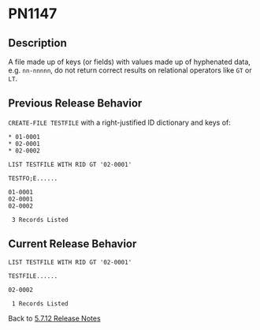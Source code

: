 # PN1147

<PageHeader />

## Description

A file made up of keys (or fields) with values made up of hyphenated data, e.g. `nn-nnnnn`, do not return correct results on relational operators like `GT` or `LT`.

## Previous Release Behavior

`CREATE-FILE TESTFILE` with a right-justified ID dictionary and keys of:

```
* 01-0001
* 02-0001
* 02-0002
```

```
LIST TESTFILE WITH RID GT '02-0001'

TESTFO;E......

01-0001
02-0001
02-0002

 3 Records Listed
```

## Current Release Behavior

```
LIST TESTFILE WITH RID GT '02-0001'

TESTFILE......

02-0002

 1 Records Listed
```

Back to [5.7.12 Release Notes](./../README.md)
  
<PageFooter />
